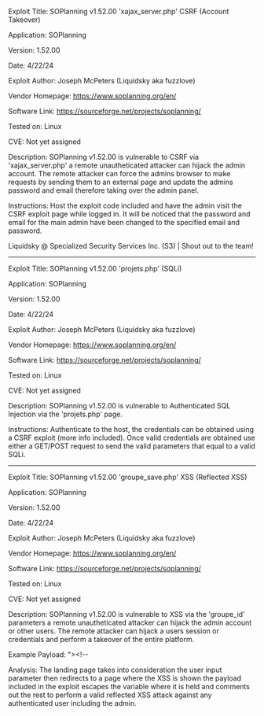 Exploit Title: SOPlanning v1.52.00 'xajax_server.php' CSRF (Account Takeover)

Application: SOPlanning

Version: 1.52.00

Date: 4/22/24

Exploit Author: Joseph McPeters (Liquidsky aka fuzzlove)

Vendor Homepage: https://www.soplanning.org/en/

Software Link: https://sourceforge.net/projects/soplanning/

Tested on: Linux

CVE: Not yet assigned

Description: SOPlanning v1.52.00 is vulnerable to CSRF via 'xajax_server.php' a remote unautheticated attacker can hijack the admin account. The remote attacker can force the admins browser to make requests by sending them to an external page and update the admins password and email therefore taking over the admin panel.

Instructions: Host the exploit code included and have the admin visit the CSRF exploit page while logged in. It will be noticed that the password and email for the main admin have been changed to the specified email and password.

Liquidsky @ Specialized Security Services Inc. (S3) | Shout out to the team!

_________________________________________________________________________________________

Exploit Title: SOPlanning v1.52.00 'projets.php' (SQLi)

Application: SOPlanning

Version: 1.52.00

Date: 4/22/24

Exploit Author: Joseph McPeters (Liquidsky aka fuzzlove)

Vendor Homepage: https://www.soplanning.org/en/

Software Link: https://sourceforge.net/projects/soplanning/

Tested on: Linux

CVE: Not yet assigned

Description: SOPlanning v1.52.00 is vulnerable to Authenticated SQL Injection via the 'projets.php' page.

Instructions: Authenticate to the host, the credentials can be obtained using a CSRF exploit (more info included). Once valid credentials are obtained use either a GET/POST request to send the valid parameters that equal to a valid SQLi.

---------------------------------------------------------------------------------------------

Exploit Title: SOPlanning v1.52.00 'groupe_save.php' XSS (Reflected XSS)

Application: SOPlanning

Version: 1.52.00

Date: 4/22/24

Exploit Author: Joseph McPeters (Liquidsky aka fuzzlove)

Vendor Homepage: https://www.soplanning.org/en/

Software Link: https://sourceforge.net/projects/soplanning/

Tested on: Linux

CVE: Not yet assigned

Description: SOPlanning v1.52.00 is vulnerable to XSS via the 'groupe_id' parameters a remote unautheticated attacker can hijack the admin account or other users. The remote attacker can hijack a users session or credentials and perform a takeover of the entire platform.

Example Payload:
"><script>alert('LiQUiDSKY')</script><!--

Analysis: The landing page takes into consideration the user input parameter then redirects to a page where the XSS is shown the payload included in the exploit escapes the variable where it is held and comments out the rest to perform a valid reflected XSS attack against any authenticated user including the admin.
